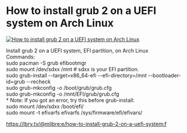 # How to install grub 2 on a UEFI system on Arch Linux

[![How to install grub 2 on a UEFI system on Arch Linux](http://img.youtube.com/vi/EDx7PhDBP-o/0.jpg)](https://www.youtube.com/watch?v=EDx7PhDBP-o "How to install grub 2 on a UEFI system on Arch Linux")


Install grub 2 on a UEFI system, EFI partition, on Arch Linux<br/>Commands:<br/>sudo pacman -S grub efibootmgr<br/>sudo mount /dev/sdxx /mnt # sdxx is your EFI partition.<br/>sudo grub-install --target=x86_64-efi --efi-directory=/mnt --bootloader-id=grub --recheck<br/>sudo grub-mkconfig -o /boot/grub/grub.cfg<br/>sudo grub-mkconfig -o /mnt/EFI/grub/grub.cfg<br/>* Note: If you got an error, try this before grub-install:<br/>sudo mount /dev/sdxx /boot/efi/<br/>sudo mount -t efivarfs efivarfs /sys/firmware/efi/efivars/

https://lbry.tv/@mlibre:e/how-to-install-grub-2-on-a-uefi-system:f